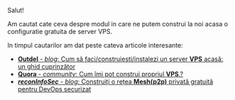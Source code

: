 Salut!

Am cautat cate ceva despre modul in care ne putem construi la noi acasa o configuratie gratuita de server VPS.

In timpul cautarilor am dat peste cateva articole interesante:

 - [**Outdel** - *blog*: Cum să faci/construiesti/instalezi un server **VPS** acasă: un ghid cuprinzător](https://blog.oudel.com/how-to-make-a-vps-server-at-home-a-comprehensive-guide/)
 - [**Quora** - *community*: Cum îmi pot construi propriul **VPS**.?](https://www.quora.com/How-can-I-build-my-own-vps)
 - [***reconInfoSec*** - *blog*: Construiți o rețea **Mesh(p2p)** privată gratuită pentru DevOps securizat](https://blog.reconinfosec.com/build-a-private-mesh-network-for-free)
